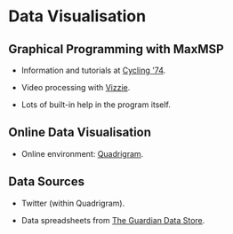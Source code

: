 # Data Visualisation

## Graphical Programming with MaxMSP

- Information and tutorials at [Cycling '74](http://cycling74.com/).

- Video processing with [Vizzie](http://cycling74.com/2010/11/19/introducing-vizzie/).

- Lots of built-in help in the program itself.

## Online Data Visualisation

- Online environment: [Quadrigram](http://www.quadrigram.com/).

## Data Sources

- Twitter (within Quadrigram).

- Data spreadsheets from [The Guardian Data Store](http://www.guardian.co.uk/data).
